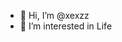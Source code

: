 - 👋 Hi, I’m @xexzz
- 👀 I’m interested in Life

<!---
xexzz/xexzz is a ✨ special ✨ repository because its `README.md` (this file) appears on your GitHub profile.
You can click the Preview link to take a look at your changes.
--->
